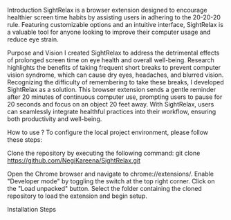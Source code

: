 Introduction
SightRelax is a browser extension designed to encourage healthier screen time habits by assisting users in adhering to the 20-20-20 rule. Featuring customizable options and an intuitive interface, SightRelax is a valuable tool for anyone looking to improve their computer usage and reduce eye strain.

Purpose and Vision
I created SightRelax to address the detrimental effects of prolonged screen time on eye health and overall well-being. Research highlights the benefits of taking frequent short breaks to prevent computer vision syndrome, which can cause dry eyes, headaches, and blurred vision.
Recognizing the difficulty of remembering to take these breaks, I developed SightRelax as a solution. This browser extension sends a gentle reminder after 20 minutes of continuous computer use, prompting users to pause for 20 seconds and focus on an object 20 feet away. With SightRelax, users can seamlessly integrate healthful practices into their workflow, ensuring both productivity and well-being.

How to use ?
To configure the local project environment, please follow these steps:

Clone the repository by executing the following command:
git clone https://github.com/NegiKareena/SightRelax.git

Open the Chrome browser and navigate to chrome://extensions/.
Enable "Developer mode" by toggling the switch at the top right corner.
Click on the "Load unpacked" button.
Select the folder containing the cloned repository to load the extension and begin setup.

Installation Steps
